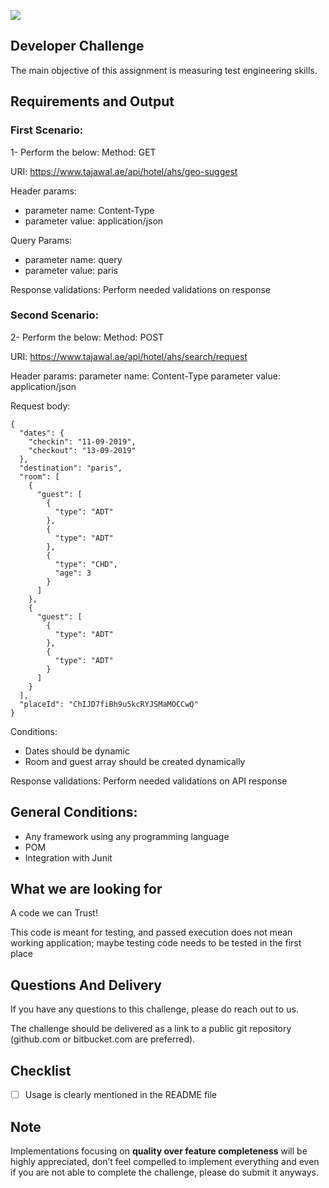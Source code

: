 ![](http://i.imgur.com/tCsIrH8.png)

## Developer Challenge
The main objective of this assignment is measuring test engineering skills. 

## Requirements and Output
### First Scenario:
1- Perform the below:
Method: GET

URI: https://www.tajawal.ae/api/hotel/ahs/geo-suggest

Header params:
- parameter name: Content-Type
- parameter value: application/json

Query Params:
- parameter name: query
- parameter value: paris

Response validations: Perform needed validations on response

### Second Scenario:
2- Perform the below:
Method: POST

URI: https://www.tajawal.ae/api/hotel/ahs/search/request

Header params:
parameter name: Content-Type
parameter value: application/json

Request body:
```
{
  "dates": {
    "checkin": "11-09-2019",
    "checkout": "13-09-2019"
  },
  "destination": "paris",
  "room": [
    {
      "guest": [
        {
          "type": "ADT"
        },
        {
          "type": "ADT"
        },
        {
          "type": "CHD",
          "age": 3
        }
      ]
    },
    {
      "guest": [
        {
          "type": "ADT"
        },
        {
          "type": "ADT"
        }
      ]
    }
  ],
  "placeId": "ChIJD7fiBh9u5kcRYJSMaMOCCwQ"
}
```
Conditions: 
 - Dates should be dynamic
 - Room and guest array should be created dynamically
 
Response validations: Perform needed validations on API response

## General Conditions:
- Any framework using any programming language
- POM
- Integration with Junit

## What we are looking for
A code we can Trust!

This code is meant for testing, and passed execution does not mean working application; maybe testing code needs to be tested in the first place

## Questions And Delivery
If you have any questions to this challenge, please do reach out to us.

The challenge should be delivered as a link to a public git repository (github.com or bitbucket.com are preferred).
## Checklist
- [ ] Usage is clearly mentioned in the README file
## Note
Implementations focusing on **quality over feature completeness** will be highly appreciated,  don’t feel compelled to implement everything and even if you are not able to complete the challenge, please do submit it anyways.
